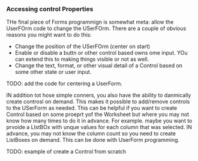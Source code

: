 ### Accessing control Properties

THe final piece of Forms programmign is somewhat meta: allow the UserFOrm code to change the USerFOrm. There are a couple of obvious reasons you might want to do this:

- Change the position of the USerFOrm (center on start)
- Enable or disable a buttn or other control based owns ome input. YOu can extend this to making things visible or not as well.
- Change the text, format, or other visual detail of a Control based on some other state or user input.

TODO: add the code for centering a UserForm.

IN addition tot hose simple conners, you also have the ability to danmically create controsl on demand. This makes it possible to add/remove controls to the USerForm as needed. This can be helpful if you want to create Control based on some proeprt yof the Worksheet but where you may not know how many times to do it in advance. For example. maybe you want to prvoide a LIstBOx with unque values for each column that was selected. IN advance, you may not know the column count so you need to create ListBoxes on demand. This can be done with UserForm programming.

TODO: example of create a Control from scratch

